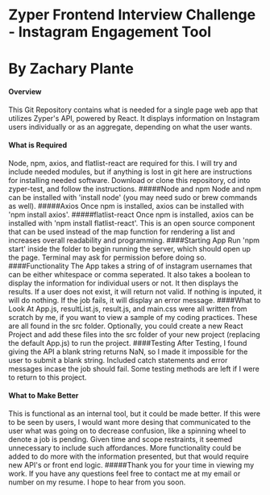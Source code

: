 # Zyper Frontend Interview Challenge - Instagram Engagement Tool
# By Zachary Plante
#### Overview
This Git Repository contains what is needed for a single page web app that utilizes Zyper's API, powered by React. It displays information on Instagram users individually or as an aggregate, depending on what the user wants.
#### What is Required
Node, npm, axios, and flatlist-react are required for this. I will try and include needed modules, but if anything is lost in git here are instructions for installing needed software. Download or clone this repository, cd into zyper-test, and follow the instructions.
#####Node and npm
Node and npm can be installed with 'install node' (you may need sudo or brew commands as well). 
#####Axios
Once npm is installed, axios can be installed with 'npm install axios'.
#####flatlist-react 
Once npm is installed, axios can be installed with 'npm install flatlist-react'. This is an open source component that can be used instead of the map function for rendering a list and increases overall readability and programming.
####Starting App
Run 'npm start' inside the folder to begin running the server, which should open up the page. Terminal may ask for permission before doing so.
####Functionality
The App takes a string of of instagram usernames that can be either whitespace or comma seperated. It also takes a boolean to display the information for individual users or not. It then displays the results. If a user does not exist, it will return not valid. If nothing is inputed, it will do nothing. If the job fails, it will display an error message.
####What to Look At
App.js, resultList.js, result.js, and main.css were all written from scratch by me, if you want to view a sample of my coding practices. These are all found in the src folder. Optionally, you could create a new React Project and add these files into the src folder of your new project (replacing the default App.js) to run the project. 
####Testing
After Testing, I found giving the API a blank string returns NaN, so I made it impossible for the user to submit a blank string. Included catch statements and error messages incase the job should fail. Some testing methods are left if I were to return to this project.
#### What to Make Better
This is functional as an internal tool, but it could be made better. If this were to be seen by users, I would want more desing that communicated to the user what was going on to decrease confusion, like a spinning wheel to denote a job is pending. Given time and scope restraints, it seemed unnecessary to include such affordances. More functionality could be added to do more with the information presented, but that would require new API's or front end logic.
#####Thank you for your time in viewing my work. If you have any questions feel free to contact me at my email or number on my resume. I hope to hear from you soon.
